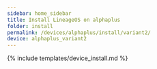 ```yaml
---
sidebar: home_sidebar
title: Install LineageOS on alphaplus
folder: install
permalink: /devices/alphaplus/install/variant2/
device: alphaplus_variant2
---
```

{% include templates/device_install.md %}
